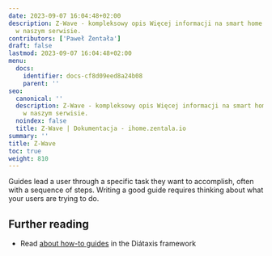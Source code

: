 ```yaml
---
date: 2023-09-07 16:04:48+02:00
description: Z-Wave - kompleksowy opis Więcej informacji na smart home znajdziesz
  w naszym serwisie.
contributors: ['Paweł Żentała']
draft: false
lastmod: 2023-09-07 16:04:48+02:00
menu:
  docs:
    identifier: docs-cf8d09eed8a24b08
    parent: ''
seo:
  canonical: ''
  description: Z-Wave - kompleksowy opis Więcej informacji na smart home znajdziesz
    w naszym serwisie.
  noindex: false
  title: Z-Wave | Dokumentacja - ihome.zentala.io
summary: ''
title: Z-Wave
toc: true
weight: 810
---
```



Guides lead a user through a specific task they want to accomplish, often with a sequence of steps. Writing a good guide requires thinking about what your users are trying to do.

## Further reading

- Read [about how-to guides](https://diataxis.fr/how-to-guides/) in the Diátaxis framework

